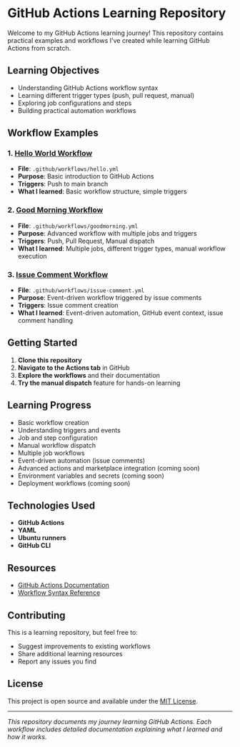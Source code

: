 # GitHub Actions Learning Repository

Welcome to my GitHub Actions learning journey! This repository contains practical examples and workflows I've created while learning GitHub Actions from scratch.

## Learning Objectives

- Understanding GitHub Actions workflow syntax
- Learning different trigger types (push, pull request, manual)
- Exploring job configurations and steps
- Building practical automation workflows

## Workflow Examples

### 1. [Hello World Workflow](./workflows/hello-workflow.md)
- **File**: `.github/workflows/hello.yml`
- **Purpose**: Basic introduction to GitHub Actions
- **Triggers**: Push to main branch
- **What I learned**: Basic workflow structure, simple triggers

### 2. [Good Morning Workflow](./workflows/goodmorning-workflow.md)
- **File**: `.github/workflows/goodmorning.yml`
- **Purpose**: Advanced workflow with multiple jobs and triggers
- **Triggers**: Push, Pull Request, Manual dispatch
- **What I learned**: Multiple jobs, different trigger types, manual workflow execution

### 3. [Issue Comment Workflow](./workflows/issue-comment-workflow.md)
- **File**: `.github/workflows/issue-comment.yml`
- **Purpose**: Event-driven workflow triggered by issue comments
- **Triggers**: Issue comment creation
- **What I learned**: Event-driven automation, GitHub event context, issue comment handling

## Getting Started

1. **Clone this repository**
2. **Navigate to the Actions tab** in GitHub
3. **Explore the workflows** and their documentation
4. **Try the manual dispatch** feature for hands-on learning

## Learning Progress

- Basic workflow creation
- Understanding triggers and events
- Job and step configuration
- Manual workflow dispatch
- Multiple job workflows
- Event-driven automation (issue comments)
- Advanced actions and marketplace integration (coming soon)
- Environment variables and secrets (coming soon)
- Deployment workflows (coming soon)

## Technologies Used

- **GitHub Actions**
- **YAML**
- **Ubuntu runners**
- **GitHub CLI**

## Resources

- [GitHub Actions Documentation](https://docs.github.com/en/actions)
- [Workflow Syntax Reference](https://docs.github.com/en/actions/using-workflows/workflow-syntax-for-github-actions)

## Contributing

This is a learning repository, but feel free to:
- Suggest improvements to existing workflows
- Share additional learning resources
- Report any issues you find

## License

This project is open source and available under the [MIT License](LICENSE).

---

*This repository documents my journey learning GitHub Actions. Each workflow includes detailed documentation explaining what I learned and how it works.*
